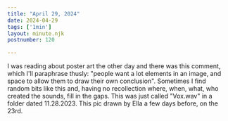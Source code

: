 ```yaml
---
title: "April 29, 2024"
date: 2024-04-29
tags: ['1min']
layout: minute.njk
postnumber: 120	

---
```


I was reading about poster art the other day and there was this comment, which I'll paraphrase thusly: "people want a lot elements in an image, and space to allow them to draw their own conclusion".  Sometimes I find random bits like this and, having no recollection where, when, what, who created the sounds, fill in the gaps. This was just called "Vox.wav" in a folder dated 11.28.2023. This pic drawn by Ella a few days before, on the 23rd. 